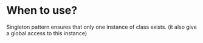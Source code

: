 # When to use?
Singleton pattern ensures that only one instance of class exists. (it also give a global access to this instance)